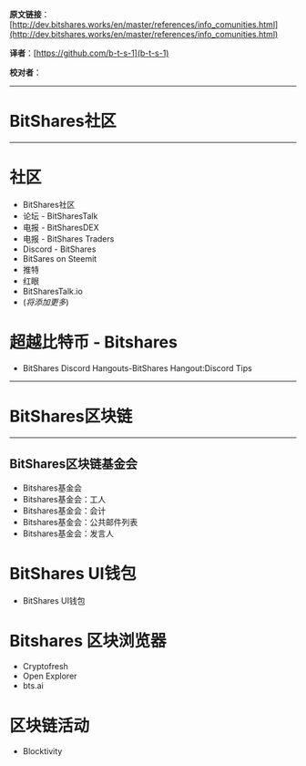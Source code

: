 
  **原文链接**：[http://dev.bitshares.works/en/master/references/info_comunities.html](http://dev.bitshares.works/en/master/references/info_comunities.html)
 
 **译者**：[https://github.com/b-t-s-1](b-t-s-1)
 
 **校对者**： 
  
***

# BitShares社区
***   
	  
社区
======================
	 
* BitShares社区
* 论坛 - BitSharesTalk
* 电报 - BitSharesDEX
* 电报 - BitShares Traders
* Discord - BitShares
* BitSares on Steemit
* 推特
* 红眼
* BitSharesTalk.io
* (*将添加更多*)

# 超越比特币 - Bitshares

- BitShares Discord Hangouts-BitShares Hangout:Discord Tips

***
# BitShares区块链
***

## BitShares区块链基金会


- Bitshares基金会
- Bitshares基金会：工人
- Bitshares基金会：会计 
- Bitshares基金会：公共邮件列表
- Bitshares基金会：发言人

BitShares UI钱包
====================
- BitShares UI钱包

Bitshares 区块浏览器
=============================

- Cryptofresh
- Open Explorer
- bts.ai

区块链活动
========================

- Blocktivity